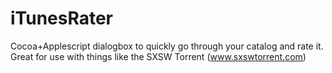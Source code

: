 iTunesRater
===========

Cocoa+Applescript dialogbox to quickly go through your catalog and rate it. Great for use with things like the SXSW Torrent (www.sxswtorrent.com)